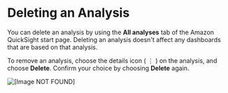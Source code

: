# Deleting an Analysis<a name="deleting-an-analysis"></a>

You can delete an analysis by using the **All analyses** tab of the Amazon QuickSight start page\. Deleting an analysis doesn't affect any dashboards that are based on that analysis\.

To remove an analysis, choose the details icon \( ⋮ \) on the analysis, and choose **Delete**\. Confirm your choice by choosing **Delete** again\. 

![\[Image NOT FOUND\]](http://docs.aws.amazon.com/quicksight/latest/user/images/analysis-detail-icon.png)